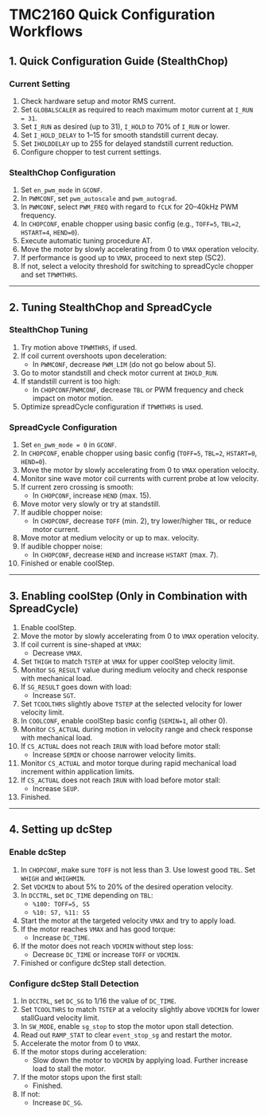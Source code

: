 # TMC2160 Quick Configuration Workflows

## 1. Quick Configuration Guide (StealthChop)

### Current Setting

1. Check hardware setup and motor RMS current.
2. Set `GLOBALSCALER` as required to reach maximum motor current at `I_RUN = 31`.
3. Set `I_RUN` as desired (up to 31), `I_HOLD` to 70% of `I_RUN` or lower.
4. Set `I_HOLD_DELAY` to 1–15 for smooth standstill current decay.
5. Set `IHOLDDELAY` up to 255 for delayed standstill current reduction.
6. Configure chopper to test current settings.

### StealthChop Configuration

1. Set `en_pwm_mode` in `GCONF`.
2. In `PWMCONF`, set `pwm_autoscale` and `pwm_autograd`.
3. In `PWMCONF`, select `PWM_FREQ` with regard to `fCLK` for 20–40kHz PWM frequency.
4. In `CHOPCONF`, enable chopper using basic config (e.g., `TOFF=5`, `TBL=2`, `HSTART=4`, `HEND=0`).
5. Execute automatic tuning procedure AT.
6. Move the motor by slowly accelerating from 0 to `VMAX` operation velocity.
7. If performance is good up to `VMAX`, proceed to next step (SC2).
8. If not, select a velocity threshold for switching to spreadCycle chopper and set `TPWMTHRS`.

---

## 2. Tuning StealthChop and SpreadCycle

### StealthChop Tuning

1. Try motion above `TPWMTHRS`, if used.
2. If coil current overshoots upon deceleration:
   - In `PWMCONF`, decrease `PWM_LIM` (do not go below about 5).
3. Go to motor standstill and check motor current at `IHOLD_RUN`.
4. If standstill current is too high:
   - In `CHOPCONF`/`PWMCONF`, decrease `TBL` or PWM frequency and check impact on motor motion.
5. Optimize spreadCycle configuration if `TPWMTHRS` is used.

### SpreadCycle Configuration

1. Set `en_pwm_mode = 0` in `GCONF`.
2. In `CHOPCONF`, enable chopper using basic config (`TOFF=5`, `TBL=2`, `HSTART=0`, `HEND=0`).
3. Move the motor by slowly accelerating from 0 to `VMAX` operation velocity.
4. Monitor sine wave motor coil currents with current probe at low velocity.
5. If current zero crossing is smooth:
   - In `CHOPCONF`, increase `HEND` (max. 15).
6. Move motor very slowly or try at standstill.
7. If audible chopper noise:
   - In `CHOPCONF`, decrease `TOFF` (min. 2), try lower/higher `TBL`, or reduce motor current.
8. Move motor at medium velocity or up to max. velocity.
9. If audible chopper noise:
   - In `CHOPCONF`, decrease `HEND` and increase `HSTART` (max. 7).
10. Finished or enable coolStep.

---

## 3. Enabling coolStep (Only in Combination with SpreadCycle)

1. Enable coolStep.
2. Move the motor by slowly accelerating from 0 to `VMAX` operation velocity.
3. If coil current is sine-shaped at `VMAX`:
   - Decrease `VMAX`.
4. Set `THIGH` to match `TSTEP` at `VMAX` for upper coolStep velocity limit.
5. Monitor `SG_RESULT` value during medium velocity and check response with mechanical load.
6. If `SG_RESULT` goes down with load:
   - Increase `SGT`.
7. Set `TCOOLTHRS` slightly above `TSTEP` at the selected velocity for lower velocity limit.
8. In `COOLCONF`, enable coolStep basic config (`SEMIN=1`, all other 0).
9. Monitor `CS_ACTUAL` during motion in velocity range and check response with mechanical load.
10. If `CS_ACTUAL` does not reach `IRUN` with load before motor stall:
    - Increase `SEMIN` or choose narrower velocity limits.
11. Monitor `CS_ACTUAL` and motor torque during rapid mechanical load increment within application limits.
12. If `CS_ACTUAL` does not reach `IRUN` with load before motor stall:
    - Increase `SEUP`.
13. Finished.

---

## 4. Setting up dcStep

### Enable dcStep

1. In `CHOPCONF`, make sure `TOFF` is not less than 3. Use lowest good `TBL`. Set `WHIGH` and `WHIGHMIN`.
2. Set `VDCMIN` to about 5% to 20% of the desired operation velocity.
3. In `DCCTRL`, set `DC_TIME` depending on `TBL`:
   - `%100: TOFF=5, S5`
   - `%10: S7, %11: S5`
4. Start the motor at the targeted velocity `VMAX` and try to apply load.
5. If the motor reaches `VMAX` and has good torque:
   - Increase `DC_TIME`.
6. If the motor does not reach `VDCMIN` without step loss:
   - Decrease `DC_TIME` or increase `TOFF` or `VDCMIN`.
7. Finished or configure dcStep stall detection.

### Configure dcStep Stall Detection

1. In `DCCTRL`, set `DC_SG` to 1/16 the value of `DC_TIME`.
2. Set `TCOOLTHRS` to match `TSTEP` at a velocity slightly above `VDCMIN` for lower stallGuard velocity limit.
3. In `SW_MODE`, enable `sg_stop` to stop the motor upon stall detection.
4. Read out `RAMP_STAT` to clear `event_stop_sg` and restart the motor.
5. Accelerate the motor from 0 to `VMAX`.
6. If the motor stops during acceleration:
   - Slow down the motor to `VDCMIN` by applying load. Further increase load to stall the motor.
7. If the motor stops upon the first stall:
   - Finished.
8. If not:
   - Increase `DC_SG`.
